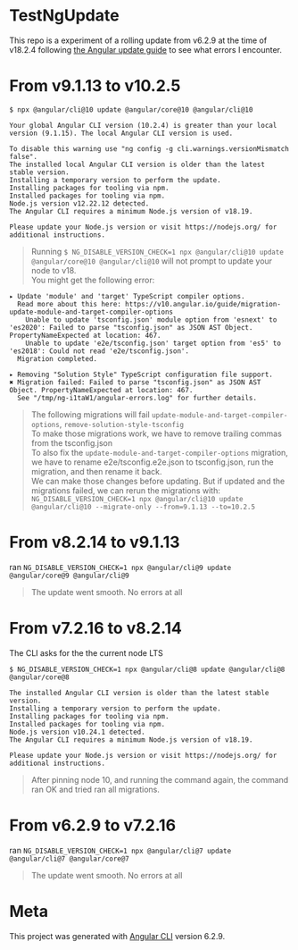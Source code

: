 # TestNgUpdate

This repo is a experiment of a rolling update from v6.2.9 at the time of v18.2.4 following [the Angular update guide](https://angular.dev/update-guide) to see what errors I encounter.

# From v9.1.13 to v10.2.5
```
$ npx @angular/cli@10 update @angular/core@10 @angular/cli@10

Your global Angular CLI version (10.2.4) is greater than your local version (9.1.15). The local Angular CLI version is used.

To disable this warning use "ng config -g cli.warnings.versionMismatch false".
The installed local Angular CLI version is older than the latest stable version.
Installing a temporary version to perform the update.
Installing packages for tooling via npm.
Installed packages for tooling via npm.
Node.js version v12.22.12 detected.
The Angular CLI requires a minimum Node.js version of v18.19.

Please update your Node.js version or visit https://nodejs.org/ for additional instructions.
```

> Running `$ NG_DISABLE_VERSION_CHECK=1 npx @angular/cli@10 update @angular/core@10 @angular/cli@10` will not prompt to update your node to v18.  
You might get the following error:  
```
▸ Update 'module' and 'target' TypeScript compiler options.
  Read more about this here: https://v10.angular.io/guide/migration-update-module-and-target-compiler-options
    Unable to update 'tsconfig.json' module option from 'esnext' to 'es2020': Failed to parse "tsconfig.json" as JSON AST Object. PropertyNameExpected at location: 467.
    Unable to update 'e2e/tsconfig.json' target option from 'es5' to 'es2018': Could not read 'e2e/tsconfig.json'.
  Migration completed.

▸ Removing "Solution Style" TypeScript configuration file support.
✖ Migration failed: Failed to parse "tsconfig.json" as JSON AST Object. PropertyNameExpected at location: 467.
  See "/tmp/ng-i1taW1/angular-errors.log" for further details.
```

> The following migrations will fail `update-module-and-target-compiler-options`, `remove-solution-style-tsconfig`  
To make those migrations work, we have to remove trailing commas from the tsconfig.json  
To also fix the `update-module-and-target-compiler-options` migration, we have to rename e2e/tsconfig.e2e.json to tsconfig.json, run the migration, and then rename it back.  
We can make those changes before updating. But if updated and the migrations failed, we can rerun the migrations with: `NG_DISABLE_VERSION_CHECK=1 npx @angular/cli@10 update @angular/cli@10 --migrate-only --from=9.1.13 --to=10.2.5`

# From v8.2.14 to v9.1.13
ran `NG_DISABLE_VERSION_CHECK=1 npx @angular/cli@9 update @angular/core@9 @angular/cli@9`

> The update went smooth. No errors at all

# From v7.2.16 to v8.2.14
The CLI asks for the the current node LTS
```
$ NG_DISABLE_VERSION_CHECK=1 npx @angular/cli@8 update @angular/cli@8 @angular/core@8

The installed Angular CLI version is older than the latest stable version.
Installing a temporary version to perform the update.
Installing packages for tooling via npm.
Installed packages for tooling via npm.
Node.js version v10.24.1 detected.
The Angular CLI requires a minimum Node.js version of v18.19.

Please update your Node.js version or visit https://nodejs.org/ for additional instructions.
```

> After pinning node 10, and running the command again, the command ran OK and tried ran all migrations.

# From v6.2.9 to v7.2.16
ran `NG_DISABLE_VERSION_CHECK=1 npx @angular/cli@7 update @angular/cli@7 @angular/core@7`

> The update went smooth. No errors at all

# Meta

This project was generated with [Angular CLI](https://github.com/angular/angular-cli) version 6.2.9.